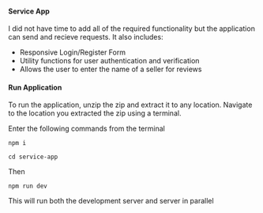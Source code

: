 #### Service App

I did not have time to add all of the required functionality but the application can send and recieve requests. It also includes:

- Responsive Login/Register Form
- Utility functions for user authentication and verification
- Allows the user to enter the name of a seller for reviews

#### Run Application

To run the application, unzip the zip and extract it to any location. Navigate to the location you extracted the zip using a terminal. 

Enter the following commands from the terminal

```
npm i

```

```
cd service-app
```
Then

```
npm run dev
```
This will run both the development server and server in parallel
